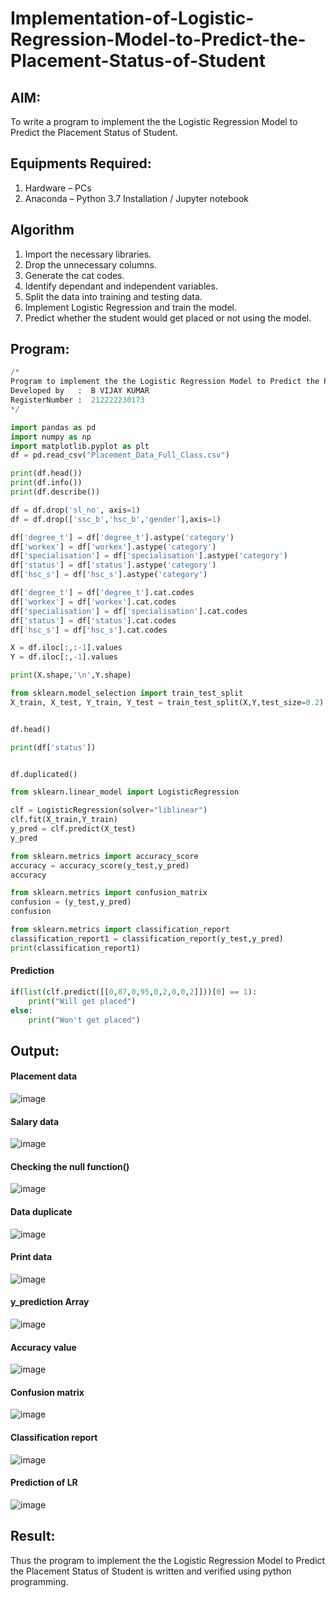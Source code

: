 # Implementation-of-Logistic-Regression-Model-to-Predict-the-Placement-Status-of-Student

## AIM:
To write a program to implement the the Logistic Regression Model to Predict the Placement Status of Student.

## Equipments Required:
1. Hardware – PCs
2. Anaconda – Python 3.7 Installation / Jupyter notebook

## Algorithm
1. Import the necessary libraries.
2. Drop the unnecessary columns.
3. Generate the cat codes.
4. Identify dependant and independent variables.
5. Split the data into training and testing data.
6. Implement Logistic Regression and train the model.
7. Predict whether the student would get placed or not using the model.

## Program:
```python
/*
Program to implement the the Logistic Regression Model to Predict the Placement Status of Student.
Developed by   :  B VIJAY KUMAR
RegisterNumber :  212222230173
*/
```
```python
import pandas as pd
import numpy as np
import matplotlib.pyplot as plt
df = pd.read_csv("Placement_Data_Full_Class.csv")

print(df.head())
print(df.info())
print(df.describe())

df = df.drop('sl_no', axis=1)
df = df.drop(['ssc_b','hsc_b','gender'],axis=1)

df['degree_t'] = df['degree_t'].astype('category')
df['workex'] = df['workex'].astype('category')
df['specialisation'] = df['specialisation'].astype('category')
df['status'] = df['status'].astype('category')
df['hsc_s'] = df['hsc_s'].astype('category')

df['degree_t'] = df['degree_t'].cat.codes
df['workex'] = df['workex'].cat.codes
df['specialisation'] = df['specialisation'].cat.codes
df['status'] = df['status'].cat.codes
df['hsc_s'] = df['hsc_s'].cat.codes

X = df.iloc[:,:-1].values
Y = df.iloc[:,-1].values

print(X.shape,'\n',Y.shape)

from sklearn.model_selection import train_test_split
X_train, X_test, Y_train, Y_test = train_test_split(X,Y,test_size=0.2)


df.head()

print(df['status'])


df.duplicated()

from sklearn.linear_model import LogisticRegression

clf = LogisticRegression(solver="liblinear")
clf.fit(X_train,Y_train)
y_pred = clf.predict(X_test)
y_pred

from sklearn.metrics import accuracy_score
accuracy = accuracy_score(y_test,y_pred)
accuracy

from sklearn.metrics import confusion_matrix
confusion = (y_test,y_pred)
confusion

from sklearn.metrics import classification_report
classification_report1 = classification_report(y_test,y_pred)
print(classification_report1)
```
#### Prediction
```python
if(list(clf.predict([[0,87,0,95,0,2,0,0,2]]))[0] == 1):
    print("Will get placed")
else:
    print("Won't get placed")
```

## Output:

#### Placement data
![image](https://github.com/VIJAYKUMAR22007124/Implementation-of-Logistic-Regression-Model-to-Predict-the-Placement-Status-of-Student/assets/119657657/13e39808-1ad2-4b2e-8388-67ecce12e5f5)
#### Salary data
![image](https://github.com/VIJAYKUMAR22007124/Implementation-of-Logistic-Regression-Model-to-Predict-the-Placement-Status-of-Student/assets/119657657/811e32b3-793e-4389-9c36-a7835ec7beeb)<br>
#### Checking the null function()
![image](https://github.com/VIJAYKUMAR22007124/Implementation-of-Logistic-Regression-Model-to-Predict-the-Placement-Status-of-Student/assets/119657657/f97c28ca-9d13-473a-abd6-a60f79624f8a)
#### Data duplicate
![image](https://github.com/VIJAYKUMAR22007124/Implementation-of-Logistic-Regression-Model-to-Predict-the-Placement-Status-of-Student/assets/119657657/0bb65667-ff40-4650-859e-f229918fbac0)
#### Print data
![image](https://github.com/VIJAYKUMAR22007124/Implementation-of-Logistic-Regression-Model-to-Predict-the-Placement-Status-of-Student/assets/119657657/1ec1b5b1-f9c0-48cc-92da-efb3af80f3ed)

#### y_prediction Array
![image](https://github.com/VIJAYKUMAR22007124/Implementation-of-Logistic-Regression-Model-to-Predict-the-Placement-Status-of-Student/assets/119657657/b53c6054-da1c-414a-ab79-88e4ea943faf)

#### Accuracy value
![image](https://github.com/VIJAYKUMAR22007124/Implementation-of-Logistic-Regression-Model-to-Predict-the-Placement-Status-of-Student/assets/119657657/23b1141d-c59a-4fa9-b3f4-3d15f3ebfca3)

#### Confusion matrix
![image](https://github.com/VIJAYKUMAR22007124/Implementation-of-Logistic-Regression-Model-to-Predict-the-Placement-Status-of-Student/assets/119657657/8bb8d630-1027-4cf6-84ef-88259355bf3a)

#### Classification report
![image](https://github.com/VIJAYKUMAR22007124/Implementation-of-Logistic-Regression-Model-to-Predict-the-Placement-Status-of-Student/assets/119657657/7da03bd4-021f-4336-aa7f-32827f0306e2)

#### Prediction of LR
![image](https://github.com/VIJAYKUMAR22007124/Implementation-of-Logistic-Regression-Model-to-Predict-the-Placement-Status-of-Student/assets/119657657/8bbd57f7-b7a8-49ab-9283-455268ae4c70)


## Result:
Thus the program to implement the the Logistic Regression Model to Predict the Placement Status of Student is written and verified using python programming.
